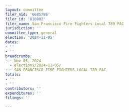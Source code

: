 ```yaml
---
layout: committee
filer_nid: '6685786'
filer_id: '810802'
filer_name: San Francisco Fire Fighters Local 789 PAC
jurisdiction: ''
committee_type: general
election: '2024-11-05'
dates:
- ''
- ''
breadcrumbs:
- - Nov 05, 2024
  - elections/2024-11-05/
- - SAN FRANCISCO FIRE FIGHTERS LOCAL 789 PAC
totals:
- ''
- ''
contributors: ''
expenditures: ''
filings: ''

---
```


